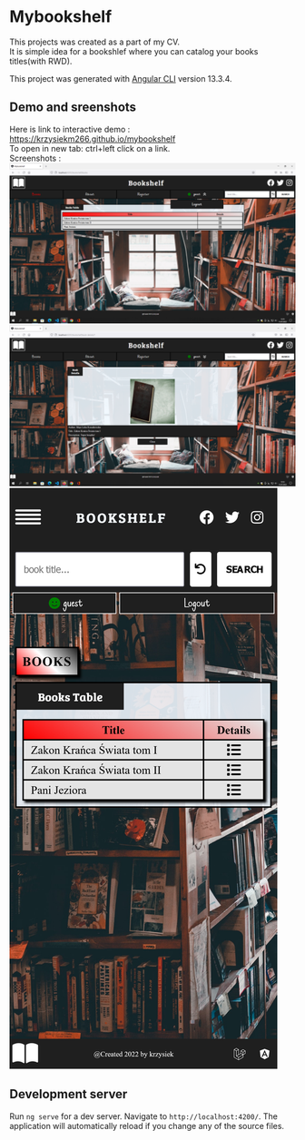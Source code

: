 # Mybookshelf
This projects was created as a part of my CV. <br>
It is simple idea for a bookshlef where you can catalog your books titles(with RWD). <br>

This project was generated with [Angular CLI](https://github.com/angular/angular-cli) version 13.3.4. <br>


## Demo and sreenshots 
Here is link to interactive demo : https://krzysiekm266.github.io/mybookshelf <br>
To open in new tab: ctrl+left click on a link. <br>
Screenshots :
![Screen](/screenshots/bookshelfscr1.png "Screen") <br>
![Screen](/screenshots/bookshelfscr2.png "Screen") <br>
![Screen](/screenshots/bookshelfmobile.png "Screen") <br>
## Development server

Run `ng serve` for a dev server. Navigate to `http://localhost:4200/`. The application will automatically reload if you change any of the source files.


